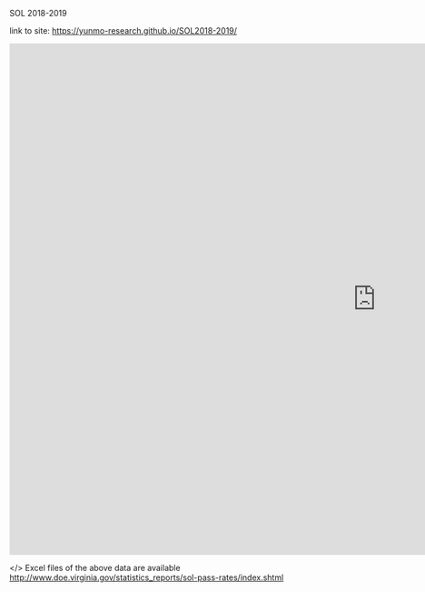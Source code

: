 SOL 2018-2019

link to site: https://yunmo-research.github.io/SOL2018-2019/

<iframe src="https://public.tableau.com/shared/BJGYG2TSZ?:display_count=y&:origin=viz_share_link
amp;&:display_count=y&publish=yes&:origin=viz_share_link?:embed=y&amp;:display_count=yes&amp;publish=yes&amp;amp;:showVizHome=no" width="1290" height="900" scrolling="yes" class="iframe-class" frameborder="0"></iframe>

</>
Excel files of the above data are available http://www.doe.virginia.gov/statistics_reports/sol-pass-rates/index.shtml
